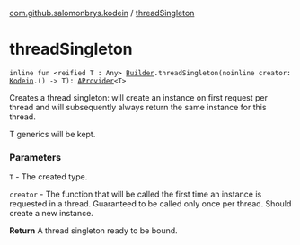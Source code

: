 [com.github.salomonbrys.kodein](index.md) / [threadSingleton](.)

# threadSingleton

`inline fun <reified T : Any> `[`Builder`](-kodein/-builder/index.md)`.threadSingleton(noinline creator: `[`Kodein`](-kodein/index.md)`.() -> T): `[`AProvider`](-a-provider/index.md)`<T>`

Creates a thread singleton: will create an instance on first request per thread and will subsequently always return the same instance for this thread.

T generics will be kept.

### Parameters

`T` - The created type.

`creator` - The function that will be called the first time an instance is requested in a thread. Guaranteed to be called only once per thread. Should create a new instance.

**Return**
A thread singleton ready to be bound.

